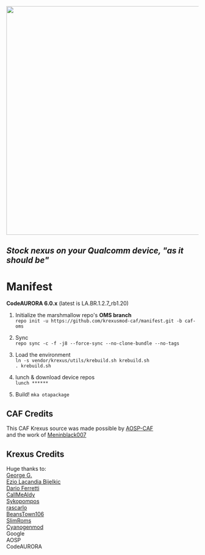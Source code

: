 <p align="center">
  <img src="https://raw.github.com/krexus-caf/manifest/caf/krexus-caf-logo.png" width="600">
</p>


*Stock nexus on your Qualcomm device, "as it should be"*
------------------------------

Manifest
========

**CodeAURORA 6.0.x** (latest is LA.BR.1.2.7_rb1.20)

1. Initialize the marshmallow repo's **OMS branch**			
`repo init -u https://github.com/krexusmod-caf/manifest.git -b caf-oms`

2. Sync		
`repo sync -c -f -j8 --force-sync --no-clone-bundle --no-tags`

3. Load the environment		
`ln -s vendor/krexus/utils/krebuild.sh krebuild.sh`		
`. krebuild.sh`

4. lunch & download device repos	
`lunch ******`

5. Build!
`mka otapackage`

CAF Credits
------------
This CAF Krexus source was made possible by [AOSP-CAF](https://github.com/AOSP-CAF)		
and the work of [Meninblack007](https://github.com/Meninblack007)		

Krexus Credits
------------
Huge thanks to:  
[George G.](https://github.com/KreAch3R)		
[Ezio Lacandia Bijelkic](https://github.com/ezio84)		
[Dario Ferretti](https://github.com/AndroidRul3z)		
[CallMeAldy](https://github.com/CallMeAldy)		
[Sykopompos](https://github.com/Sykopompos)		
[rascarlo](https://plus.google.com/+CarloDiNuccio/)		
[BeansTown106](https://github.com/BeansTown106)		
[SlimRoms](https://github.com/SlimRoms)		
[Cyanogenmod](https://github.com/CyanogenMod)  
Google	
AOSP  
CodeAURORA
